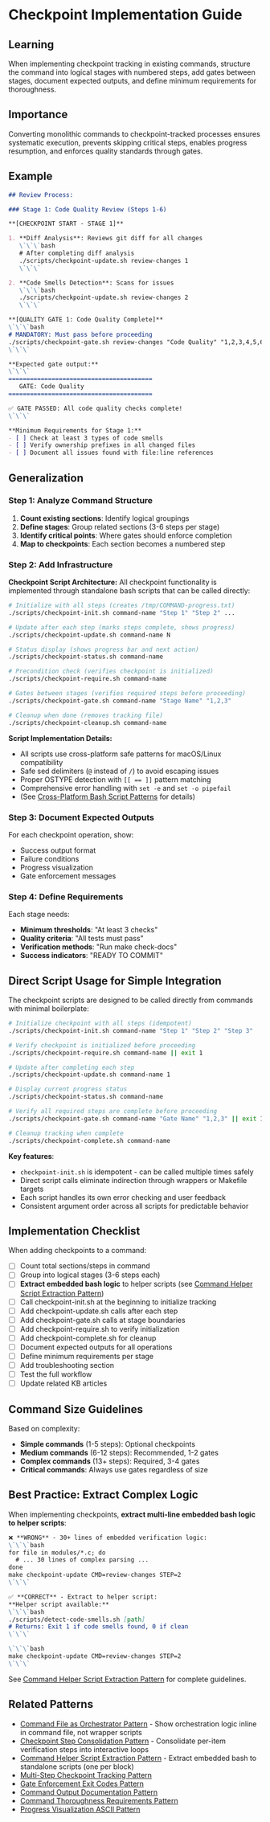 # Checkpoint Implementation Guide

## Learning
When implementing checkpoint tracking in existing commands, structure the command into logical stages with numbered steps, add gates between stages, document expected outputs, and define minimum requirements for thoroughness.

## Importance
Converting monolithic commands to checkpoint-tracked processes ensures systematic execution, prevents skipping critical steps, enables progress resumption, and enforces quality standards through gates.

## Example
```markdown
## Review Process:

### Stage 1: Code Quality Review (Steps 1-6)

**[CHECKPOINT START - STAGE 1]**

1. **Diff Analysis**: Reviews git diff for all changes
   \`\`\`bash
   # After completing diff analysis
   ./scripts/checkpoint-update.sh review-changes 1
   \`\`\`

2. **Code Smells Detection**: Scans for issues
   \`\`\`bash
   ./scripts/checkpoint-update.sh review-changes 2
   \`\`\`

**[QUALITY GATE 1: Code Quality Complete]**
\`\`\`bash
# MANDATORY: Must pass before proceeding
./scripts/checkpoint-gate.sh review-changes "Code Quality" "1,2,3,4,5,6"
\`\`\`

**Expected gate output:**
\`\`\`
========================================
   GATE: Code Quality
========================================

✅ GATE PASSED: All code quality checks complete!
\`\`\`

**Minimum Requirements for Stage 1:**
- [ ] Check at least 3 types of code smells
- [ ] Verify ownership prefixes in all changed files
- [ ] Document all issues found with file:line references
```

## Generalization

### Step 1: Analyze Command Structure
1. **Count existing sections**: Identify logical groupings
2. **Define stages**: Group related sections (3-6 steps per stage)
3. **Identify critical points**: Where gates should enforce completion
4. **Map to checkpoints**: Each section becomes a numbered step

### Step 2: Add Infrastructure

**Checkpoint Script Architecture:**
All checkpoint functionality is implemented through standalone bash scripts that can be called directly:

```bash
# Initialize with all steps (creates /tmp/COMMAND-progress.txt)
./scripts/checkpoint-init.sh command-name "Step 1" "Step 2" ...

# Update after each step (marks steps complete, shows progress)
./scripts/checkpoint-update.sh command-name N

# Status display (shows progress bar and next action)
./scripts/checkpoint-status.sh command-name

# Precondition check (verifies checkpoint is initialized)
./scripts/checkpoint-require.sh command-name

# Gates between stages (verifies required steps before proceeding)
./scripts/checkpoint-gate.sh command-name "Stage Name" "1,2,3"

# Cleanup when done (removes tracking file)
./scripts/checkpoint-cleanup.sh command-name
```

**Script Implementation Details:**
- All scripts use cross-platform safe patterns for macOS/Linux compatibility
- Safe sed delimiters (`@` instead of `/`) to avoid escaping issues
- Proper OSTYPE detection with `[[ == ]]` pattern matching
- Comprehensive error handling with `set -e` and `set -o pipefail`
- (See [Cross-Platform Bash Script Patterns](../kb/cross-platform-bash-script-patterns.md) for details)

### Step 3: Document Expected Outputs
For each checkpoint operation, show:
- Success output format
- Failure conditions
- Progress visualization
- Gate enforcement messages

### Step 4: Define Requirements
Each stage needs:
- **Minimum thresholds**: "At least 3 checks"
- **Quality criteria**: "All tests must pass"
- **Verification methods**: "Run make check-docs"
- **Success indicators**: "READY TO COMMIT"

## Direct Script Usage for Simple Integration

The checkpoint scripts are designed to be called directly from commands with minimal boilerplate:

```bash
# Initialize checkpoint with all steps (idempotent)
./scripts/checkpoint-init.sh command-name "Step 1" "Step 2" "Step 3"

# Verify checkpoint is initialized before proceeding
./scripts/checkpoint-require.sh command-name || exit 1

# Update after completing each step
./scripts/checkpoint-update.sh command-name 1

# Display current progress status
./scripts/checkpoint-status.sh command-name

# Verify all required steps are complete before proceeding
./scripts/checkpoint-gate.sh command-name "Gate Name" "1,2,3" || exit 1

# Cleanup tracking when complete
./scripts/checkpoint-complete.sh command-name
```

**Key features**:
- `checkpoint-init.sh` is idempotent - can be called multiple times safely
- Direct script calls eliminate indirection through wrappers or Makefile targets
- Each script handles its own error checking and user feedback
- Consistent argument order across all scripts for predictable behavior

## Implementation Checklist

When adding checkpoints to a command:
- [ ] Count total sections/steps in command
- [ ] Group into logical stages (3-6 steps each)
- [ ] **Extract embedded bash logic** to helper scripts (see [Command Helper Script Extraction Pattern](command-helper-script-extraction-pattern.md))
- [ ] Call checkpoint-init.sh at the beginning to initialize tracking
- [ ] Add checkpoint-update.sh calls after each step
- [ ] Add checkpoint-gate.sh calls at stage boundaries
- [ ] Add checkpoint-require.sh to verify initialization
- [ ] Add checkpoint-complete.sh for cleanup
- [ ] Document expected outputs for all operations
- [ ] Define minimum requirements per stage
- [ ] Add troubleshooting section
- [ ] Test the full workflow
- [ ] Update related KB articles

## Command Size Guidelines

Based on complexity:
- **Simple commands** (1-5 steps): Optional checkpoints
- **Medium commands** (6-12 steps): Recommended, 1-2 gates
- **Complex commands** (13+ steps): Required, 3-4 gates
- **Critical commands**: Always use gates regardless of size

## Best Practice: Extract Complex Logic

When implementing checkpoints, **extract multi-line embedded bash logic to helper scripts**:

```markdown
❌ **WRONG** - 30+ lines of embedded verification logic:
\`\`\`bash
for file in modules/*.c; do
  # ... 30 lines of complex parsing ...
done
make checkpoint-update CMD=review-changes STEP=2
\`\`\`

✅ **CORRECT** - Extract to helper script:
**Helper script available:**
\`\`\`bash
./scripts/detect-code-smells.sh [path]
# Returns: Exit 1 if code smells found, 0 if clean
\`\`\`

\`\`\`bash
make checkpoint-update CMD=review-changes STEP=2
\`\`\`
```

See [Command Helper Script Extraction Pattern](command-helper-script-extraction-pattern.md) for complete guidelines.

## Related Patterns
- [Command File as Orchestrator Pattern](command-orchestrator-pattern.md) - Show orchestration logic inline in command file, not wrapper scripts
- [Checkpoint Step Consolidation Pattern](checkpoint-step-consolidation-pattern.md) - Consolidate per-item verification steps into interactive loops
- [Command Helper Script Extraction Pattern](command-helper-script-extraction-pattern.md) - Extract embedded bash to standalone scripts (one per block)
- [Multi-Step Checkpoint Tracking Pattern](multi-step-checkpoint-tracking-pattern.md)
- [Gate Enforcement Exit Codes Pattern](gate-enforcement-exit-codes-pattern.md)
- [Command Output Documentation Pattern](command-output-documentation-pattern.md)
- [Command Thoroughness Requirements Pattern](command-thoroughness-requirements-pattern.md)
- [Progress Visualization ASCII Pattern](progress-visualization-ascii-pattern.md)